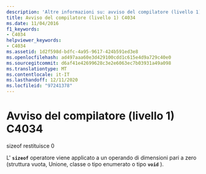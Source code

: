 ```yaml
---
description: 'Altre informazioni su: avviso del compilatore (livello 1) C4034'
title: Avviso del compilatore (livello 1) C4034
ms.date: 11/04/2016
f1_keywords:
- C4034
helpviewer_keywords:
- C4034
ms.assetid: 1d2f598d-bdfc-4a95-9617-424b591ed3e8
ms.openlocfilehash: ad497aaa60e3d429100cdd1c615e4d9a729c40e0
ms.sourcegitcommit: d6af41e42699628c3e2e6063ec7b03931a49a098
ms.translationtype: MT
ms.contentlocale: it-IT
ms.lasthandoff: 12/11/2020
ms.locfileid: "97241378"
---
```

# <a name="compiler-warning-level-1-c4034"></a>Avviso del compilatore (livello 1) C4034

sizeof restituisce 0

L' **`sizeof`** operatore viene applicato a un operando di dimensioni pari a zero (struttura vuota, Unione, classe o tipo enumerato o tipo **`void`** ).
